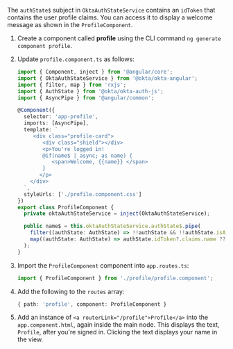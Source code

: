 The `authState$` subject in `OktaAuthStateService` contains an `idToken` that contains the user profile claims. You can access it to display a welcome message as shown in the `ProfileComponent`.

1. Create a component called **profile** using the CLI command `ng generate component profile`.

2. Update `profile.component.ts` as follows:

   ```ts
   import { Component, inject } from '@angular/core';
   import { OktaAuthStateService } from '@okta/okta-angular';
   import { filter, map } from 'rxjs';
   import { AuthState } from '@okta/okta-auth-js';
   import { AsyncPipe } from '@angular/common';

   @Component({
     selector: 'app-profile',
     imports: [AsyncPipe],
     template: `
        <div class="profile-card">
           <div class="shield"></div>
           <p>You're logged in!
           @if(name$ | async; as name) {
              <span>Welcome, {{name}} </span>
           }
          </p>
       </div>
     `,
     styleUrls: ['./profile.component.css']
   })
   export class ProfileComponent {
     private oktaAuthStateService = inject(OktaAuthStateService);

     public name$ = this.oktaAuthStateService.authState$.pipe(
       filter((authState: AuthState) => !!authState && !!authState.isAuthenticated),
       map((authState: AuthState) => authState.idToken?.claims.name ?? '')
     );
   }
   ```

3. Import the `ProfileComponent` component into `app.routes.ts`:

    ```typescript
    import { ProfileComponent } from './profile/profile.component';
    ```

4. Add the following to the `routes` array:

    ```typescript
    { path: 'profile', component: ProfileComponent }
    ```

5. Add an instance of `<a routerLink="/profile">Profile</a>` into the `app.component.html`, again inside the main node. This displays the text, `Profile`, after you're signed in. Clicking the text displays your name in the view.
